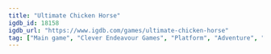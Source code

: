 ```yaml
---
title: "Ultimate Chicken Horse"
igdb_id: 18158
igdb_url: "https://www.igdb.com/games/ultimate-chicken-horse"
tag: ["Main game", "Clever Endeavour Games", "Platform", "Adventure", "Indie", "Arcade", "Single player", "Multiplayer", "Co-operative", "Split screen", "Side view", "Action", "Comedy", "Party"]
---
```

